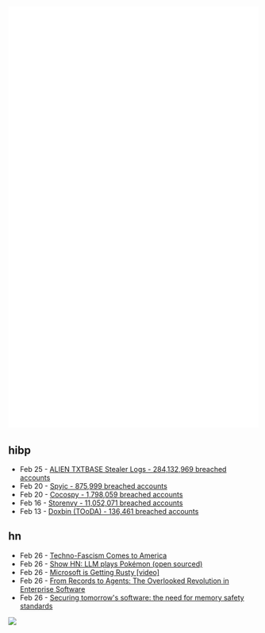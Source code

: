 ![Metrics](https://raw.githubusercontent.com/phixion/phixion/master/metrics.svg)

## hibp

<!--
for https://github.com/phixion/phixion/blob/main/.github/workflows/feeds.yml
-->
<!--START_SECTION:haveibeenpwnd-->
- Feb 25 - [ALIEN TXTBASE Stealer Logs - 284,132,969 breached accounts](https://haveibeenpwned.com/PwnedWebsites#AlienStealerLogs)
- Feb 20 - [Spyic - 875,999 breached accounts](https://haveibeenpwned.com/PwnedWebsites#Spyic)
- Feb 20 - [Cocospy - 1,798,059 breached accounts](https://haveibeenpwned.com/PwnedWebsites#Cocospy)
- Feb 16 - [Storenvy - 11,052,071 breached accounts](https://haveibeenpwned.com/PwnedWebsites#Storenvy)
- Feb 13 - [Doxbin (TOoDA) - 136,461 breached accounts](https://haveibeenpwned.com/PwnedWebsites#DoxbinTOoDA)
<!--END_SECTION:haveibeenpwnd-->

## hn

<!--
for https://github.com/phixion/phixion/blob/main/.github/workflows/feeds.yml
-->
<!--START_SECTION:hn-->
- Feb 26 - [Techno-Fascism Comes to America](https://www.newyorker.com/culture/infinite-scroll/techno-fascism-comes-to-america-elon-musk)
- Feb 26 - [Show HN: LLM plays Pokémon (open sourced)](https://github.com/adenta/fire_red_agent)
- Feb 26 - [Microsoft is Getting Rusty [video]](https://www.youtube.com/watch?v=1VgptLwP588)
- Feb 26 - [From Records to Agents: The Overlooked Revolution in Enterprise Software](https://sperand.io/posts/the-future-of-enterprise-software/)
- Feb 26 - [Securing tomorrow's software: the need for memory safety standards](https://security.googleblog.com/2025/02/securing-tomorrows-software-need-for.html)
<!--END_SECTION:hn-->

<!--
for https://yhype.me
-->
![](https://hit.yhype.me/github/profile?user_id=13013670)
